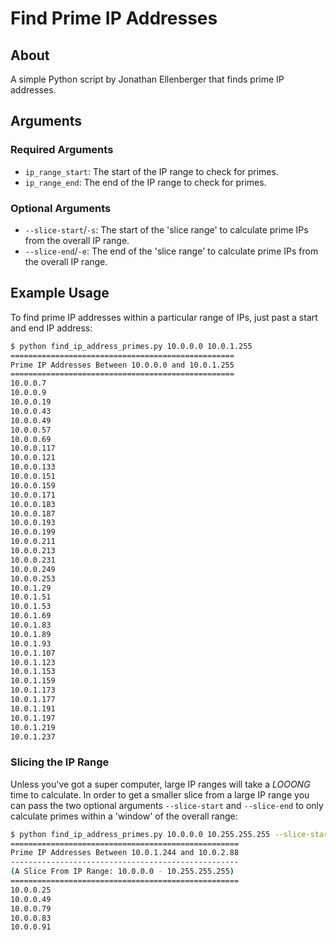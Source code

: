 # Find Prime IP Addresses #

## About ##

A simple Python script by Jonathan Ellenberger that finds prime IP addresses.

## Arguments ##

### Required Arguments ###

* `ip_range_start`: The start of the IP range to check for primes.
* `ip_range_end`: The end of the IP range to check for primes.

### Optional Arguments ###
 
* `--slice-start`/`-s`: The start of the 'slice range' to calculate prime IPs from the overall IP range.
* `--slice-end`/`-e`: The end of the 'slice range' to calculate prime IPs from the overall IP range.

## Example Usage ##

To find prime IP addresses within a particular range of IPs, just past a start and end IP address:

```bash
$ python find_ip_address_primes.py 10.0.0.0 10.0.1.255
==================================================
Prime IP Addresses Between 10.0.0.0 and 10.0.1.255
==================================================
10.0.0.7
10.0.0.9
10.0.0.19
10.0.0.43
10.0.0.49
10.0.0.57
10.0.0.69
10.0.0.117
10.0.0.121
10.0.0.133
10.0.0.151
10.0.0.159
10.0.0.171
10.0.0.183
10.0.0.187
10.0.0.193
10.0.0.199
10.0.0.211
10.0.0.213
10.0.0.231
10.0.0.249
10.0.0.253
10.0.1.29
10.0.1.51
10.0.1.53
10.0.1.69
10.0.1.83
10.0.1.89
10.0.1.93
10.0.1.107
10.0.1.123
10.0.1.153
10.0.1.159
10.0.1.173
10.0.1.177
10.0.1.191
10.0.1.197
10.0.1.219
10.0.1.237
```

### Slicing the IP Range ###

Unless you've got a super computer, large IP ranges will take a _LOOONG_ time to calculate. In order to get a smaller slice from a large IP range you can pass the two optional arguments `--slice-start` and `--slice-end` to only calculate primes within a 'window' of the overall range:

```bash
$ python find_ip_address_primes.py 10.0.0.0 10.255.255.255 --slice-start=500 --slice-end=600
===================================================
Prime IP Addresses Between 10.0.1.244 and 10.0.2.88
---------------------------------------------------
(A Slice From IP Range: 10.0.0.0 - 10.255.255.255)
===================================================
10.0.0.25
10.0.0.49
10.0.0.79
10.0.0.83
10.0.0.91
```